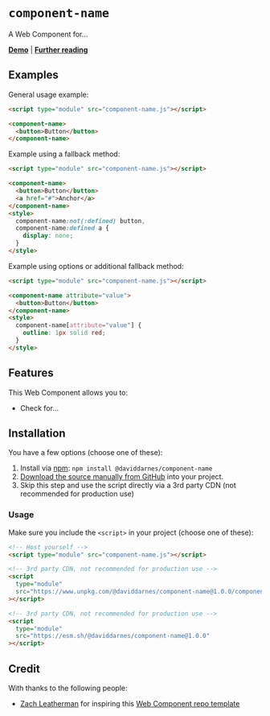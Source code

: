 # `component-name`

A Web Component for…

**[Demo](https://daviddarnes.github.io/component-name/demo.html)** | **[Further reading]([https://darn.es/share-button-web-component/](https://darn.es/web-component-github-starter-template/))**

## Examples

General usage example:

```html
<script type="module" src="component-name.js"></script>

<component-name>
  <button>Button</button>
</component-name>
```

Example using a fallback method:

```html
<script type="module" src="component-name.js"></script>

<component-name>
  <button>Button</button>
  <a href="#">Anchor</a>
</component-name>
<style>
  component-name:not(:defined) button,
  component-name:defined a {
    display: none;
  }
</style>
```

Example using options or additional fallback method:

```html
<script type="module" src="component-name.js"></script>

<component-name attribute="value">
  <button>Button</button>
</component-name>
<style>
  component-name[attribute="value"] {
    outline: 1px solid red;
  }
</style>
```

## Features

This Web Component allows you to:

- Check for…

## Installation

You have a few options (choose one of these):

1. Install via [npm](https://www.npmjs.com/package/@daviddarnes/component-name): `npm install @daviddarnes/component-name`
1. [Download the source manually from GitHub](https://github.com/daviddarnes/component-name/releases) into your project.
1. Skip this step and use the script directly via a 3rd party CDN (not recommended for production use)

### Usage

Make sure you include the `<script>` in your project (choose one of these):

```html
<!-- Host yourself -->
<script type="module" src="component-name.js"></script>
```

```html
<!-- 3rd party CDN, not recommended for production use -->
<script
  type="module"
  src="https://www.unpkg.com/@daviddarnes/component-name@1.0.0/component-name.js"
></script>
```

```html
<!-- 3rd party CDN, not recommended for production use -->
<script
  type="module"
  src="https://esm.sh/@daviddarnes/component-name@1.0.0"
></script>
```

## Credit

With thanks to the following people:

- [Zach Leatherman](https://zachleat.com) for inspiring this [Web Component repo template](https://github.com/daviddarnes/component-template)
